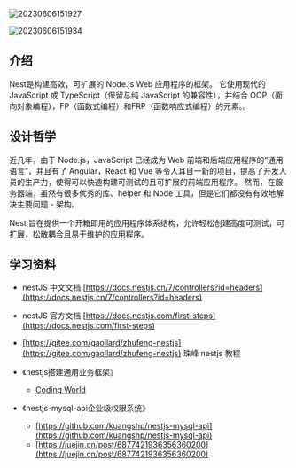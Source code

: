 ![20230606151927](http://s3.airtlab.com/blog/20230606151927.png)

![20230606151934](http://s3.airtlab.com/blog/20230606151934.png)

## 介绍
Nest是构建高效，可扩展的 Node.js Web 应用程序的框架。 它使用现代的 JavaScript 或 TypeScript（保留与纯 JavaScript 的兼容性），并结合 OOP（面向对象编程），FP（函数式编程）和FRP（函数响应式编程）的元素。。

## 设计哲学
近几年，由于 Node.js，JavaScript 已经成为 Web 前端和后端应用程序的“通用语言”，并且有了 Angular，React 和 Vue 等令人耳目一新的项目，提高了开发人员的生产力，使得可以快速构建可测试的且可扩展的前端应用程序。 然而，在服务器端，虽然有很多优秀的库、helper 和 Node 工具，但是它们都没有有效地解决主要问题 - 架构。

Nest 旨在提供一个开箱即用的应用程序体系结构，允许轻松创建高度可测试，可扩展，松散耦合且易于维护的应用程序。

## 学习资料

- nestJS 中文文档 [https://docs.nestjs.cn/7/controllers?id=headers](https://docs.nestjs.cn/7/controllers?id=headers)
- nestJS 官方文档 [https://docs.nestjs.com/first-steps](https://docs.nestjs.com/first-steps) 
- [https://gitee.com/gaollard/zhufeng-nestjs](https://gitee.com/gaollard/zhufeng-nestjs)  珠峰 nestjs 教程

- 《nestjs搭建通用业务框架》
  - [Coding World](https://www.toimc.com/categories/nestjs%E6%90%AD%E5%BB%BA%E9%80%9A%E7%94%A8%E4%B8%9A%E5%8A%A1%E6%A1%86%E6%9E%B6/)

- 《nestjs-mysql-api企业级权限系统》
  - [https://github.com/kuangshp/nestjs-mysql-api](https://github.com/kuangshp/nestjs-mysql-api)
  - [https://juejin.cn/post/6877421936356360200](https://juejin.cn/post/6877421936356360200)
